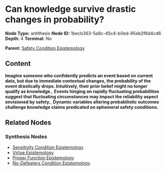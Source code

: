 # Can knowledge survive drastic changes in probability?

**Node Type:** antithesis
**Node ID:** 1becb363-5a8c-45c4-b0ed-95eb2f6d4cd6
**Depth:** 4
**Terminal:** No

**Parent:** [Safety Condition Epistemology](safety-condition-epistemology-synthesis-18e6f69c-6c74-4a0c-92b8-d4672f9b4587.md)

## Content

**Imagine someone who confidently predicts an event based on current data, but due to immediate contextual changes, the probability of the event drastically drops. Intuitively, their prior belief might no longer qualify as knowledge.**, **Events hinging on rapidly fluctuating probabilities suggest that fluctuating circumstances may impact the reliability aspect envisioned by safety.**, **Dynamic variables altering probabilistic outcomes challenge knowledge claims predicated on ephemeral safety conditions.**

## Related Nodes

### Synthesis Nodes

- [Sensitivity Condition Epistemology](sensitivity-condition-epistemology-synthesis-ba27d4c3-3599-4e57-a2a0-eb350584472d.md)
- [Virtue Epistemology](virtue-epistemology-synthesis-5b49437e-a4d7-496a-bd4b-142b6df80403.md)
- [Proper Function Epistemology](proper-function-epistemology-synthesis-0285ff66-7085-45ff-9711-b385f4fe8cc4.md)
- [No-Defeaters Condition Epistemology](no-defeaters-condition-epistemology-synthesis-d5f78b2f-072b-4e1c-aff6-6bc93b5f3b78.md)
